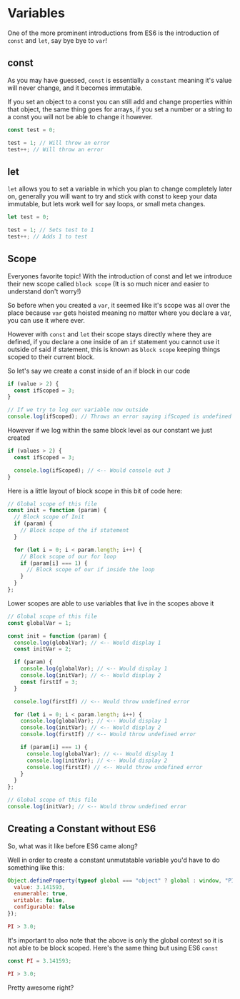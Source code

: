 # Variables

One of the more prominent introductions from ES6 is the introduction of `const` and `let`, say bye bye to `var`!

## const

As you may have guessed, `const` is essentially a `constant` meaning it's value will never change, and it becomes immutable.

If you set an object to a const you can still add and change properties within that object, the same thing goes for arrays, if you set a number or a string to a const you will not be able to change it however.

```js
const test = 0;

test = 1; // Will throw an error
test++; // Will throw an error
```

## let

`let` allows you to set a variable in which you plan to change completely later on, generally you will want to try and stick with const to keep your data immutable, but lets work well for say loops, or small meta changes.

```js
let test = 0;

test = 1; // Sets test to 1
test++; // Adds 1 to test
```

## Scope

Everyones favorite topic! With the introduction of const and let we introduce their new scope called `block scope` (It is so much nicer and easier to understand don't worry!)

So before when you created a `var`, it seemed like it's scope was all over the place because `var` gets hoisted meaning no matter where you declare a var, you can use it where ever.

However with `const` and `let` their scope stays directly where they are defined, if you declare a one inside of an `if` statement you cannot use it outside of said if statement, this is known as `block scope` keeping things scoped to their current block.

So let's say we create a const inside of an if block in our code

```js
if (value > 2) {
  const ifScoped = 3;
}

// If we try to log our variable now outside
console.log(ifScoped); // Throws an error saying ifScoped is undefined
```

However if we log within the same block level as our constant we just created

```js
if (values > 2) {
  const ifScoped = 3;

  console.log(ifScoped); // <-- Would console out 3
}
```

Here is a little layout of block scope in this bit of code here:

```js
// Global scope of this file
const init = function (param) {
  // Block scope of Init
  if (param) {
    // Block scope of the if statement
  }

  for (let i = 0; i < param.length; i++) {
    // Block scope of our for loop
    if (param[i] === 1) {
      // Block scope of our if inside the loop
    }
  }
};
```

Lower scopes are able to use variables that live in the scopes above it

```js
// Global scope of this file
const globalVar = 1;

const init = function (param) {
  console.log(globalVar); // <-- Would display 1
  const initVar = 2;

  if (param) {
    console.log(globalVar); // <-- Would display 1
    console.log(initVar); // <-- Would display 2
    const firstIf = 3;
  }

  console.log(firstIf) // <-- Would throw undefined error

  for (let i = 0; i < param.length; i++) {
    console.log(globalVar); // <-- Would display 1
    console.log(initVar); // <-- Would display 2
    console.log(firstIf) // <-- Would throw undefined error

    if (param[i] === 1) {
      console.log(globalVar); // <-- Would display 1
      console.log(initVar); // <-- Would display 2
      console.log(firstIf) // <-- Would throw undefined error
    }
  }
};

// Global scope of this file
console.log(initVar); // <-- Would throw undefined error
```

## Creating a Constant without ES6

So, what was it like before ES6 came along?

Well in order to create a constant unmutatable variable you'd have to do something like this:

```js
Object.defineProperty(typeof global === "object" ? global : window, "PI", {
  value: 3.141593,
  enumerable: true,
  writable: false,
  configurable: false
});

PI > 3.0;
```

It's important to also note that the above is only the global context so it is not able to be block scoped. Here's the same thing but using ES6 `const`

```js
const PI = 3.141593;

PI > 3.0;
```

Pretty awesome right?